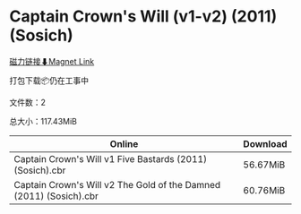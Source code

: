 # Captain Crown's Will (v1-v2) (2011) (Sosich)

[磁力链接⬇Magnet Link](magnet:?xt=urn:btih:7f2e79a18ff965c86bffe766dacea15947778520&dn=Captain%20Crown%27s%20Will%20%28v1-v2%29%20%282011%29%20%28Sosich%29)

打包下载📦仍在工事中

文件数：2

总大小：117.43MiB

Online | Download
--- | ---
Captain Crown's Will v1 Five Bastards (2011) (Sosich).cbr | 56.67MiB
Captain Crown's Will v2 The Gold of the Damned (2011) (Sosich).cbr | 60.76MiB